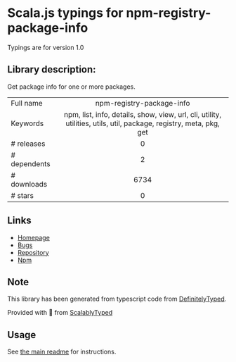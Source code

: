 
# Scala.js typings for npm-registry-package-info

Typings are for version 1.0

## Library description:
Get package info for one or more packages.

|                    |                 |
| ------------------ | :-------------: |
| Full name          | npm-registry-package-info |
| Keywords           | npm, list, info, details, show, view, url, cli, utility, utilities, utils, util, package, registry, meta, pkg, get |
| # releases         | 0 |
| # dependents       | 2 |
| # downloads        | 6734 |
| # stars            | 0 |

## Links
- [Homepage](https://github.com/kgryte/npm-registry-package-info#readme)
- [Bugs](https://github.com/kgryte/npm-registry-package-info/issues)
- [Repository](https://github.com/kgryte/npm-registry-package-info)
- [Npm](https://www.npmjs.com/package/npm-registry-package-info)
    


## Note
This library has been generated from typescript code from [DefinitelyTyped](https://definitelytyped.org).

Provided with :purple_heart: from [ScalablyTyped](https://github.com/oyvindberg/ScalablyTyped)

## Usage
See [the main readme](../../readme.md) for instructions.


